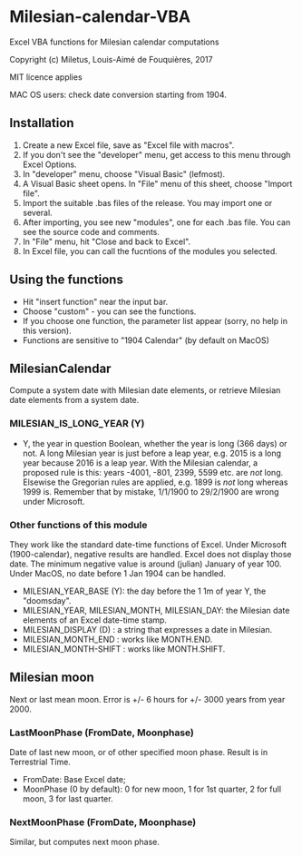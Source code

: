 # Milesian-calendar-VBA
Excel VBA functions for Milesian calendar computations

Copyright (c) Miletus, Louis-Aimé de Fouquières, 2017

MIT licence applies

MAC OS users: check date conversion starting from 1904.

## Installation
1. Create a new Excel file, save as "Excel file with macros".
1. If you don't see the "developer" menu, get access to this menu through Excel Options.
1. In "developer" menu, choose "Visual Basic" (lefmost).
1. A Visual Basic sheet opens. In "File" menu of this sheet, choose "Import file".
1. Import the suitable .bas files of the release. You may import one or several.
1. After importing, you see new "modules", one for each .bas file. You can see the source code and comments.
1. In "File" menu, hit "Close and back to Excel".
1. In Excel file, you can call the fucntions of the modules you selected.

## Using the functions
* Hit "insert function" near the input bar.
* Choose "custom" - you can see the functions.
* If you choose one function, the parameter list appear (sorry, no help in this version).
* Functions are sensitive to "1904 Calendar" (by default on MacOS)

## MilesianCalendar
Compute a system date with Milesian date elements, or retrieve Milesian date elements from a system date.
### MILESIAN_IS_LONG_YEAR (Y)
* Y, the year in question
Boolean, whether the year is long (366 days) or not. A long Milesian year is just before a leap year, 
e.g. 2015 is a long year because 2016 is a leap year. With the Milesian calendar, a proposed rule is this:
years -4001, -801, 2399, 5599 etc. are *not* long. Elsewise the Gregorian rules are applied, 
e.g. 1899 is *not* long whereas 1999 is.
Remember that by mistake, 1/1/1900 to 29/2/1900 are wrong under Microsoft.

### Other functions of this module 
They work like the standard date-time functions of Excel. 
Under Microsoft (1900-calendar), negative results are handled. Excel does not display those date.
The minimum negative value is around (julian) January of year 100. 
Under MacOS, no date before 1 Jan 1904 can be handled.
* MILESIAN_YEAR_BASE (Y): the day before the 1 1m of year Y, the "doomsday".
* MILESIAN_YEAR, MILESIAN_MONTH, MILESIAN_DAY: the Milesian date elements of an Excel date-time stamp.
* MILESIAN_DISPLAY (D) : a string that expresses a date in Milesian.
* MILESIAN_MONTH_END : works like MONTH.END.
* MILESIAN_MONTH-SHIFT : works like MONTH.SHIFT.

## Milesian moon
Next or last mean moon. Error is +/- 6 hours for +/- 3000 years from year 2000.
### LastMoonPhase (FromDate, Moonphase)
Date of last new moon, or of other specified moon phase. Result is in Terrestrial Time.
* FromDate: Base Excel date;
* MoonPhase (0 by default): 0 for new moon, 1 for 1st quarter, 2 for full moon, 3 for last quarter.
### NextMoonPhase (FromDate, Moonphase)
Similar, but computes next moon phase.




